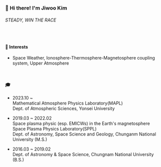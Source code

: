 ### 👋 **Hi there! I'm Jiwoo Kim**

###### *STEADY, WIN THE RACE*

<br>


#### 💫 Interests

- Space Weather, Ionosphere-Thermosphere-Magnetosphere coupling system, Upper Atmosphere
  

<br>

#### 🎓

- 2023.10 ~ <br>
  Mathematical Atmosphere Physics Laboratory(MAPL)<br>
  Dept. of Atmospheric Sciences, Yonsei University<br>
- 2019.03 ~ 2022.02 <br>
  Space plasma physic (esp. EMICWs) in the Earth's magnetosphere <br>
  Space Plasma Physics Laboratory(SPPL)<br>
  Dept. of Astronomy, Space Science and Geology, Chunganm National University (M.S.)


- 2016.03 ~ 2019.02 <br>
  Dept. of Astronomy & Space Science, Chungnam National University (B.S.)


<br><br>

<!-- 
<h4 align="left">✨ Github Stats ✨</h4>
<div align="left">

[![Anurag's GitHub stats](https://github-readme-stats.vercel.app/api?username=Jiwookimm&hide_title=true&show_icons=true&include_all_commits=true&disable_animations=true&theme=algolia&bg_color=white,grey,darkgrey,black&text_color=black&hide_border=True&include_all_commits=True)](https://github.com/anuraghazra/github-readme-stats)
 -->
<br>
<br>
